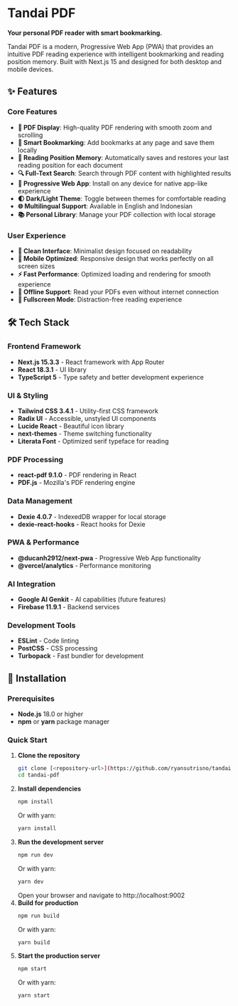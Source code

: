 # Tandai PDF

**Your personal PDF reader with smart bookmarking.**

Tandai PDF is a modern, Progressive Web App (PWA) that provides an intuitive PDF reading experience with intelligent bookmarking and reading position memory. Built with Next.js 15 and designed for both desktop and mobile devices.

## ✨ Features

### Core Features

- **📖 PDF Display**: High-quality PDF rendering with smooth zoom and scrolling
- **🔖 Smart Bookmarking**: Add bookmarks at any page and save them locally
- **💾 Reading Position Memory**: Automatically saves and restores your last reading position for each document
- **🔍 Full-Text Search**: Search through PDF content with highlighted results
- **📱 Progressive Web App**: Install on any device for native app-like experience
- **🌓 Dark/Light Theme**: Toggle between themes for comfortable reading
- **🌐 Multilingual Support**: Available in English and Indonesian
- **📚 Personal Library**: Manage your PDF collection with local storage

### User Experience

- **🎨 Clean Interface**: Minimalist design focused on readability
- **📱 Mobile Optimized**: Responsive design that works perfectly on all screen sizes
- **⚡ Fast Performance**: Optimized loading and rendering for smooth experience
- **🔄 Offline Support**: Read your PDFs even without internet connection
- **🎯 Fullscreen Mode**: Distraction-free reading experience

## 🛠️ Tech Stack

### Frontend Framework

- **Next.js 15.3.3** - React framework with App Router
- **React 18.3.1** - UI library
- **TypeScript 5** - Type safety and better development experience

### UI & Styling

- **Tailwind CSS 3.4.1** - Utility-first CSS framework
- **Radix UI** - Accessible, unstyled UI components
- **Lucide React** - Beautiful icon library
- **next-themes** - Theme switching functionality
- **Literata Font** - Optimized serif typeface for reading

### PDF Processing

- **react-pdf 9.1.0** - PDF rendering in React
- **PDF.js** - Mozilla's PDF rendering engine

### Data Management

- **Dexie 4.0.7** - IndexedDB wrapper for local storage
- **dexie-react-hooks** - React hooks for Dexie

### PWA & Performance

- **@ducanh2912/next-pwa** - Progressive Web App functionality
- **@vercel/analytics** - Performance monitoring

### AI Integration

- **Google AI Genkit** - AI capabilities (future features)
- **Firebase 11.9.1** - Backend services

### Development Tools

- **ESLint** - Code linting
- **PostCSS** - CSS processing
- **Turbopack** - Fast bundler for development

## 🚀 Installation

### Prerequisites

- **Node.js** 18.0 or higher
- **npm** or **yarn** package manager

### Quick Start

1. **Clone the repository**
   ```bash
   git clone [<repository-url>](https://github.com/ryansutrisno/tandai-pdf)
   cd tandai-pdf
   ```
2. **Install dependencies**
   ```bash
   npm install
   ```
   Or with yarn:
   ```bash
   yarn install
   ```
3. **Run the development server**
   ```bash
   npm run dev
   ```
   Or with yarn:
   ```bash
   yarn dev
   ```
   Open your browser and navigate to http://localhost:9002
4. **Build for production**
   ```bash
   npm run build
   ```
   Or with yarn:
   ```bash
   yarn build
   ```
5. **Start the production server**
   ```bash
   npm start
   ```
   Or with yarn:
   ```bash
   yarn start
   ```
